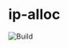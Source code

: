 # ip-alloc

![Build](https://img.shields.io/github/workflow/status/impliedchaos/ip-alloc/build?logo=github)

